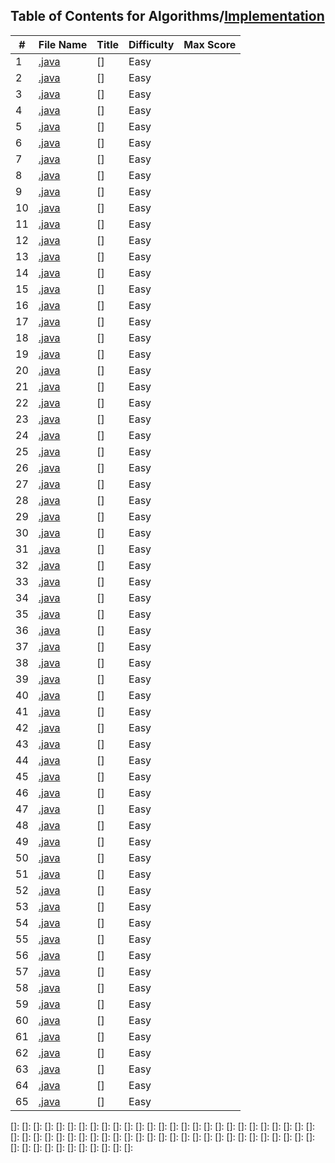 ## Table of Contents for Algorithms/[Implementation](https://www.hackerrank.com/domains/algorithms?filters%5Bsubdomains%5D%5B%5D=implementation)

| #  | File Name                                  | Title                   | Difficulty | Max Score |
| -- | ------------------------------------------ | ----------------------- | ---------- | --------- |
| 1  | [.java](.java)     | []        | Easy       |         |
| 2  | [.java](.java)     | []        | Easy       |         |
| 3  | [.java](.java)     | []        | Easy       |         |
| 4  | [.java](.java)     | []        | Easy       |         |
| 5  | [.java](.java)     | []        | Easy       |         |
| 6  | [.java](.java)     | []        | Easy       |         |
| 7  | [.java](.java)     | []        | Easy       |         |
| 8  | [.java](.java)     | []        | Easy       |         |
| 9  | [.java](.java)     | []        | Easy       |         |
| 10 | [.java](.java)     | []        | Easy       |         |
| 11 | [.java](.java)     | []        | Easy       |         |
| 12 | [.java](.java)     | []        | Easy       |         |
| 13 | [.java](.java)     | []        | Easy       |         |
| 14 | [.java](.java)     | []        | Easy       |         |
| 15 | [.java](.java)     | []        | Easy       |         |
| 16 | [.java](.java)     | []        | Easy       |         |
| 17 | [.java](.java)     | []        | Easy       |         |
| 18 | [.java](.java)     | []        | Easy       |         |
| 19 | [.java](.java)     | []        | Easy       |         |
| 20 | [.java](.java)     | []        | Easy       |         |
| 21 | [.java](.java)     | []        | Easy       |         |
| 22 | [.java](.java)     | []        | Easy       |         |
| 23 | [.java](.java)     | []        | Easy       |         |
| 24 | [.java](.java)     | []        | Easy       |         |
| 25 | [.java](.java)     | []        | Easy       |         |
| 26 | [.java](.java)     | []        | Easy       |         |
| 27 | [.java](.java)     | []        | Easy       |         |
| 28 | [.java](.java)     | []        | Easy       |         |
| 29 | [.java](.java)     | []        | Easy       |         |
| 30 | [.java](.java)     | []        | Easy       |         |
| 31 | [.java](.java)     | []        | Easy       |         |
| 32 | [.java](.java)     | []        | Easy       |         |
| 33 | [.java](.java)     | []        | Easy       |         |
| 34 | [.java](.java)     | []        | Easy       |         |
| 35 | [.java](.java)     | []        | Easy       |         |
| 36 | [.java](.java)     | []        | Easy       |         |
| 37 | [.java](.java)     | []        | Easy       |         |
| 38 | [.java](.java)     | []        | Easy       |         |
| 39 | [.java](.java)     | []        | Easy       |         |
| 40 | [.java](.java)     | []        | Easy       |         |
| 41 | [.java](.java)     | []        | Easy       |         |
| 42 | [.java](.java)     | []        | Easy       |         |
| 43 | [.java](.java)     | []        | Easy       |         |
| 44 | [.java](.java)     | []        | Easy       |         |
| 45 | [.java](.java)     | []        | Easy       |         |
| 46 | [.java](.java)     | []        | Easy       |         |
| 47 | [.java](.java)     | []        | Easy       |         |
| 48 | [.java](.java)     | []        | Easy       |         |
| 49 | [.java](.java)     | []        | Easy       |         |
| 50 | [.java](.java)     | []        | Easy       |         |
| 51 | [.java](.java)     | []        | Easy       |         |
| 52 | [.java](.java)     | []        | Easy       |         |
| 53 | [.java](.java)     | []        | Easy       |         |
| 54 | [.java](.java)     | []        | Easy       |         |
| 55 | [.java](.java)     | []        | Easy       |         |
| 56 | [.java](.java)     | []        | Easy       |         |
| 57 | [.java](.java)     | []        | Easy       |         |
| 58 | [.java](.java)     | []        | Easy       |         |
| 59 | [.java](.java)     | []        | Easy       |         |
| 60 | [.java](.java)     | []        | Easy       |         |
| 61 | [.java](.java)     | []        | Easy       |         |
| 62 | [.java](.java)     | []        | Easy       |         |
| 63 | [.java](.java)     | []        | Easy       |         |
| 64 | [.java](.java)     | []        | Easy       |         |
| 65 | [.java](.java)     | []        | Easy       |         |

[]: 
[]: 
[]: 
[]: 
[]: 
[]: 
[]: 
[]: 
[]: 
[]: 
[]: 
[]: 
[]: 
[]: 
[]: 
[]: 
[]: 
[]: 
[]: 
[]: 
[]: 
[]: 
[]: 
[]: 
[]: 
[]: 
[]: 
[]: 
[]: 
[]: 
[]: 
[]: 
[]: 
[]: 
[]: 
[]: 
[]: 
[]: 
[]: 
[]: 
[]: 
[]: 
[]: 
[]: 
[]: 
[]: 
[]: 
[]: 
[]: 
[]: 
[]: 
[]: 
[]: 
[]: 
[]: 
[]: 
[]: 
[]: 
[]: 
[]: 
[]: 
[]: 
[]: 
[]: 
[]: 
